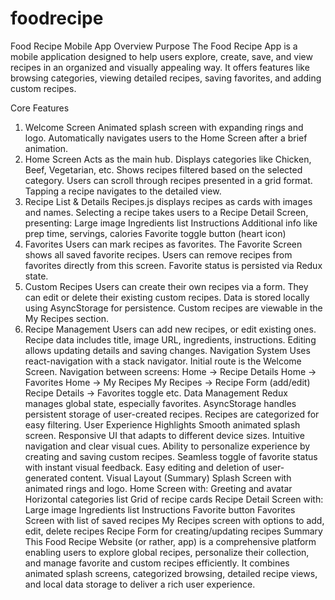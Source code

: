 # foodrecipe
Food Recipe Mobile App Overview
Purpose
The Food Recipe App is a mobile application designed to help users explore, create, save, and view recipes in an organized and visually appealing way. It offers features like browsing categories, viewing detailed recipes, saving favorites, and adding custom recipes.

Core Features
1. Welcome Screen
Animated splash screen with expanding rings and logo.
Automatically navigates users to the Home Screen after a brief animation.
2. Home Screen
Acts as the main hub.
Displays categories like Chicken, Beef, Vegetarian, etc.
Shows recipes filtered based on the selected category.
Users can scroll through recipes presented in a grid format.
Tapping a recipe navigates to the detailed view.
3. Recipe List & Details
Recipes.js displays recipes as cards with images and names.
Selecting a recipe takes users to a Recipe Detail Screen, presenting:
Large image
Ingredients list
Instructions
Additional info like prep time, servings, calories
Favorite toggle button (heart icon)
4. Favorites
Users can mark recipes as favorites.
The Favorite Screen shows all saved favorite recipes.
Users can remove recipes from favorites directly from this screen.
Favorite status is persisted via Redux state.
5. Custom Recipes
Users can create their own recipes via a form.
They can edit or delete their existing custom recipes.
Data is stored locally using AsyncStorage for persistence.
Custom recipes are viewable in the My Recipes section.
6. Recipe Management
Users can add new recipes, or edit existing ones.
Recipe data includes title, image URL, ingredients, instructions.
Editing allows updating details and saving changes.
Navigation System
Uses react-navigation with a stack navigator.
Initial route is the Welcome Screen.
Navigation between screens:
Home → Recipe Details
Home → Favorites
Home → My Recipes
My Recipes → Recipe Form (add/edit)
Recipe Details → Favorites toggle
etc.
Data Management
Redux manages global state, especially favorites.
AsyncStorage handles persistent storage of user-created recipes.
Recipes are categorized for easy filtering.
User Experience Highlights
Smooth animated splash screen.
Responsive UI that adapts to different device sizes.
Intuitive navigation and clear visual cues.
Ability to personalize experience by creating and saving custom recipes.
Seamless toggle of favorite status with instant visual feedback.
Easy editing and deletion of user-generated content.
Visual Layout (Summary)
Splash Screen with animated rings and logo.
Home Screen with:
Greeting and avatar
Horizontal categories list
Grid of recipe cards
Recipe Detail Screen with:
Large image
Ingredients list
Instructions
Favorite button
Favorites Screen with list of saved recipes
My Recipes screen with options to add, edit, delete recipes
Recipe Form for creating/updating recipes
Summary
This Food Recipe Website (or rather, app) is a comprehensive platform enabling users to explore global recipes, personalize their collection, and manage favorite and custom recipes efficiently. It combines animated splash screens, categorized browsing, detailed recipe views, and local data storage to deliver a rich user experience.

